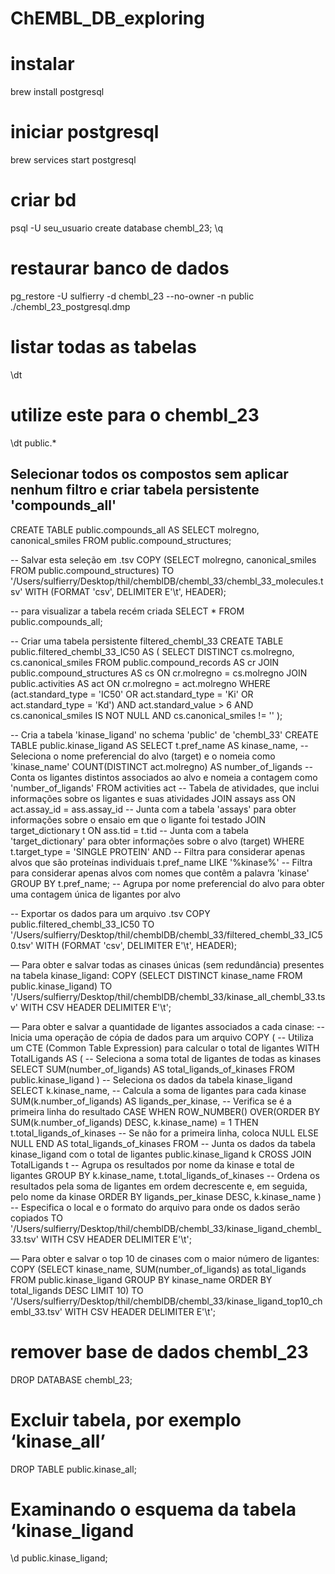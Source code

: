 # ChEMBL_DB_exploring

# instalar
brew install postgresql

# iniciar postgresql
brew services start postgresql

# criar bd
psql -U seu_usuario
create database chembl_23;
\q

# restaurar banco de dados
pg_restore -U sulfierry -d chembl_23 --no-owner -n public ./chembl_23_postgresql.dmp

# listar todas as tabelas
\dt
# utilize este para o chembl_23
\dt public.*



## Selecionar todos os compostos sem aplicar nenhum filtro e criar tabela persistente 'compounds_all'
CREATE TABLE public.compounds_all AS
SELECT molregno, canonical_smiles
FROM public.compound_structures;

-- Salvar esta seleção em .tsv
COPY (SELECT molregno, canonical_smiles FROM public.compound_structures) TO '/Users/sulfierry/Desktop/thil/chemblDB/chembl_33/chembl_33_molecules.tsv' WITH (FORMAT 'csv', DELIMITER E'\t', HEADER);

-- para visualizar a tabela recém criada
SELECT * FROM public.compounds_all;

-- Criar uma tabela persistente filtered_chembl_33
CREATE TABLE public.filtered_chembl_33_IC50 AS (
    SELECT DISTINCT cs.molregno, cs.canonical_smiles
    FROM public.compound_records AS cr
    JOIN public.compound_structures AS cs ON cr.molregno = cs.molregno
    JOIN public.activities AS act ON cr.molregno = act.molregno
    WHERE (act.standard_type = 'IC50' OR act.standard_type = 'Ki' OR act.standard_type = 'Kd') 
    AND act.standard_value > 6
    AND cs.canonical_smiles IS NOT NULL AND cs.canonical_smiles != ''
);


-- Cria a tabela 'kinase_ligand' no schema 'public' de 'chembl_33'
CREATE TABLE public.kinase_ligand AS
SELECT 
    t.pref_name AS kinase_name,            			          -- Seleciona o nome preferencial do alvo (target) e o nomeia como 'kinase_name'
    COUNT(DISTINCT act.molregno) AS number_of_ligands  -- Conta os ligantes distintos associados ao alvo e nomeia a contagem como 'number_of_ligands'
FROM 
    activities act                       				           -- Tabela de atividades, que inclui informações sobre os ligantes e suas atividades
JOIN 
    assays ass ON act.assay_id = ass.assay_id                        -- Junta com a tabela 'assays' para obter informações sobre o ensaio em que o ligante foi testado
JOIN 
    target_dictionary t ON ass.tid = t.tid                                      -- Junta com a tabela 'target_dictionary' para obter informações sobre o alvo (target)
WHERE 
    t.target_type = 'SINGLE PROTEIN' AND                              -- Filtra para considerar apenas alvos que são proteínas individuais
    t.pref_name LIKE '%kinase%'                                               -- Filtra para considerar apenas alvos com nomes que contêm a palavra 'kinase'
GROUP BY 
    t.pref_name;                                                                          -- Agrupa por nome preferencial do alvo para obter uma contagem única de ligantes por alvo


-- Exportar os dados para um arquivo .tsv
COPY public.filtered_chembl_33_IC50 TO '/Users/sulfierry/Desktop/thil/chemblDB/chembl_33/filtered_chembl_33_IC50.tsv' WITH (FORMAT 'csv', DELIMITER E'\t', HEADER);


— Para obter e salvar todas as cinases únicas (sem redundância) presentes na tabela kinase_ligand:
COPY (SELECT DISTINCT kinase_name FROM public.kinase_ligand) TO '/Users/sulfierry/Desktop/thil/chemblDB/chembl_33/kinase_all_chembl_33.tsv' WITH CSV HEADER DELIMITER E'\t';

— Para obter e salvar a quantidade de ligantes associados a cada cinase: 
-- Inicia uma operação de cópia de dados para um arquivo
COPY (
    -- Utiliza um CTE (Common Table Expression) para calcular o total de ligantes
    WITH TotalLigands AS (
        -- Seleciona a soma total de ligantes de todas as kinases
        SELECT SUM(number_of_ligands) AS total_ligands_of_kinases
        FROM public.kinase_ligand
    )
    -- Seleciona os dados da tabela kinase_ligand
    SELECT 
        k.kinase_name, 
        -- Calcula a soma de ligantes para cada kinase
        SUM(k.number_of_ligands) AS ligands_per_kinase,
        -- Verifica se é a primeira linha do resultado
        CASE
            WHEN ROW_NUMBER() OVER(ORDER BY SUM(k.number_of_ligands) DESC, k.kinase_name) = 1 THEN t.total_ligands_of_kinases
            -- Se não for a primeira linha, coloca NULL
            ELSE NULL
        END AS total_ligands_of_kinases
    FROM 
        -- Junta os dados da tabela kinase_ligand com o total de ligantes
        public.kinase_ligand k
    CROSS JOIN TotalLigands t
    -- Agrupa os resultados por nome da kinase e total de ligantes
    GROUP BY 
        k.kinase_name, t.total_ligands_of_kinases 
    -- Ordena os resultados pela soma de ligantes em ordem decrescente e, em seguida, pelo nome da kinase
    ORDER BY 
        ligands_per_kinase DESC, k.kinase_name
)
-- Especifica o local e o formato do arquivo para onde os dados serão copiados
TO '/Users/sulfierry/Desktop/thil/chemblDB/chembl_33/kinase_ligand_chembl_33.tsv' WITH CSV HEADER DELIMITER E'\t';

— Para obter e salvar o top 10 de cinases com o maior número de ligantes: 
COPY (SELECT kinase_name, SUM(number_of_ligands) as total_ligands FROM public.kinase_ligand GROUP BY kinase_name ORDER BY total_ligands DESC LIMIT 10) TO '/Users/sulfierry/Desktop/thil/chemblDB/chembl_33/kinase_ligand_top10_chembl_33.tsv' WITH CSV HEADER DELIMITER E'\t';


# remover base de dados chembl_23
DROP DATABASE chembl_23;

# Excluir tabela, por exemplo ‘kinase_all’
DROP TABLE public.kinase_all;

# Examinando o esquema da tabela ‘kinase_ligand
\d public.kinase_ligand;


